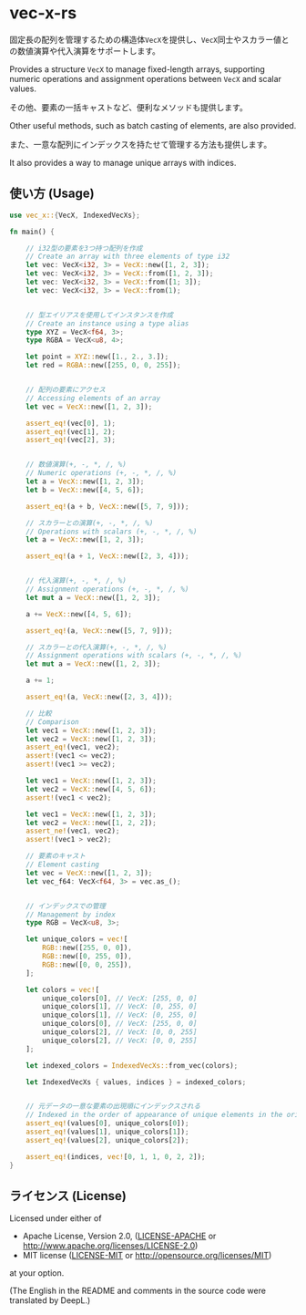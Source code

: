 # vec-x-rs

固定長の配列を管理するための構造体`VecX`を提供し、`VecX`同士やスカラー値との数値演算や代入演算をサポートします。

Provides a structure `VecX` to manage fixed-length arrays, supporting numeric operations and assignment operations
between `VecX` and scalar values.

その他、要素の一括キャストなど、便利なメソッドも提供します。

Other useful methods, such as batch casting of elements, are also provided.

また、一意な配列にインデックスを持たせて管理する方法も提供します。

It also provides a way to manage unique arrays with indices.

## 使い方 (Usage)

```rust
use vec_x::{VecX, IndexedVecXs};

fn main() {

    // i32型の要素を3つ持つ配列を作成
    // Create an array with three elements of type i32
    let vec: VecX<i32, 3> = VecX::new([1, 2, 3]);
    let vec: VecX<i32, 3> = VecX::from([1, 2, 3]);
    let vec: VecX<i32, 3> = VecX::from([1; 3]);
    let vec: VecX<i32, 3> = VecX::from(1);


    // 型エイリアスを使用してインスタンスを作成
    // Create an instance using a type alias
    type XYZ = VecX<f64, 3>;
    type RGBA = VecX<u8, 4>;

    let point = XYZ::new([1., 2., 3.]);
    let red = RGBA::new([255, 0, 0, 255]);


    // 配列の要素にアクセス
    // Accessing elements of an array
    let vec = VecX::new([1, 2, 3]);

    assert_eq!(vec[0], 1);
    assert_eq!(vec[1], 2);
    assert_eq!(vec[2], 3);


    // 数値演算(+, -, *, /, %)
    // Numeric operations (+, -, *, /, %)
    let a = VecX::new([1, 2, 3]);
    let b = VecX::new([4, 5, 6]);

    assert_eq!(a + b, VecX::new([5, 7, 9]));

    // スカラーとの演算(+, -, *, /, %)
    // Operations with scalars (+, -, *, /, %)
    let a = VecX::new([1, 2, 3]);

    assert_eq!(a + 1, VecX::new([2, 3, 4]));


    // 代入演算(+, -, *, /, %)
    // Assignment operations (+, -, *, /, %)
    let mut a = VecX::new([1, 2, 3]);

    a += VecX::new([4, 5, 6]);

    assert_eq!(a, VecX::new([5, 7, 9]));

    // スカラーとの代入演算(+, -, *, /, %)
    // Assignment operations with scalars (+, -, *, /, %)
    let mut a = VecX::new([1, 2, 3]);

    a += 1;

    assert_eq!(a, VecX::new([2, 3, 4]));

    // 比較
    // Comparison
    let vec1 = VecX::new([1, 2, 3]);
    let vec2 = VecX::new([1, 2, 3]);
    assert_eq!(vec1, vec2);
    assert!(vec1 <= vec2);
    assert!(vec1 >= vec2);

    let vec1 = VecX::new([1, 2, 3]);
    let vec2 = VecX::new([4, 5, 6]);
    assert!(vec1 < vec2);

    let vec1 = VecX::new([1, 2, 3]);
    let vec2 = VecX::new([1, 2, 2]);
    assert_ne!(vec1, vec2);
    assert!(vec1 > vec2);

    // 要素のキャスト
    // Element casting
    let vec = VecX::new([1, 2, 3]);
    let vec_f64: VecX<f64, 3> = vec.as_();


    // インデックスでの管理
    // Management by index
    type RGB = VecX<u8, 3>;

    let unique_colors = vec![
        RGB::new([255, 0, 0]),
        RGB::new([0, 255, 0]),
        RGB::new([0, 0, 255]),
    ];

    let colors = vec![
        unique_colors[0], // VecX: [255, 0, 0]
        unique_colors[1], // VecX: [0, 255, 0]
        unique_colors[1], // VecX: [0, 255, 0]
        unique_colors[0], // VecX: [255, 0, 0]
        unique_colors[2], // VecX: [0, 0, 255]
        unique_colors[2], // VecX: [0, 0, 255]
    ];

    let indexed_colors = IndexedVecXs::from_vec(colors);

    let IndexedVecXs { values, indices } = indexed_colors;


    // 元データの一意な要素の出現順にインデックスされる
    // Indexed in the order of appearance of unique elements in the original data
    assert_eq!(values[0], unique_colors[0]);
    assert_eq!(values[1], unique_colors[1]);
    assert_eq!(values[2], unique_colors[2]);

    assert_eq!(indices, vec![0, 1, 1, 0, 2, 2]);
}
```

## ライセンス (License)

Licensed under either of

+ Apache License, Version 2.0, ([LICENSE-APACHE](../vec-x-rs/LICENSE-APACHE)
  or http://www.apache.org/licenses/LICENSE-2.0)
+ MIT license ([LICENSE-MIT](../vec-x-rs/LICENSE-MIT) or http://opensource.org/licenses/MIT)

at your option.

(The English in the README and comments in the source code were translated by DeepL.)
